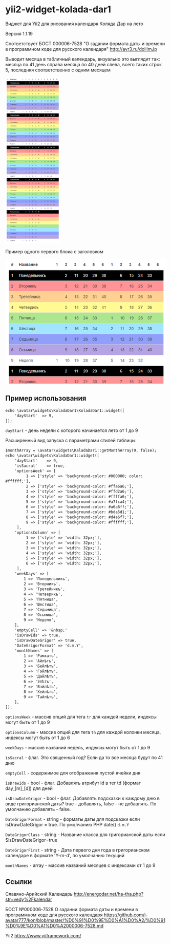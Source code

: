 # yii2-widget-kolada-dar1

Виджет для Yii2 для рисования календаря Коляда Дар на лето

Версия 1.1.19

Соответствует БОСТ 000006-7528 "О задании формата даты и времени в программном коде для русского календаря" http://avr3.ru/doHmJp 

Выводит месяца в табличный календарь, визуально это выглядит так:
месяца по 41 день справа месяца по 40 дней слева, всего таких строк 5, последняя соответственно с одним месяцем


![](images/2020-02-06_00-08-02.png)

Пример одного первого блока с заголовком

![](images/2020-02-06_00-08-59.png)

## Пример использования

```
echo \avatar\widgets\KoladaDar1\KoladaDar1::widget([
    'dayStart'  => 9,
]); 
```

`dayStart` - день недели с которого начинается лето от 1 до 9

Расширенный вид запуска с параметрами стилей таблицы:

```
$monthArray = \avatar\widgets\KaladaDar1::getMonthArray(9, false);
echo \avatar\widgets\KaladaDar1::widget([
    'dayStart'    => 9,
    'isSacral'    => true,
    'optionsWeek' => [
         1 => ['style' => 'background-color: #000000; color: #ffffff;'],
         2 => ['style' => 'background-color: #ffa6a6;'],
         3 => ['style' => 'background-color: #ffd2a6;'],
         4 => ['style' => 'background-color: #ffffa6;'],
         5 => ['style' => 'background-color: #a7fca4;'],
         6 => ['style' => 'background-color: #a6a6ff;'],
         7 => ['style' => 'background-color: #bda5d1;'],
         8 => ['style' => 'background-color: #d4a6f7;'],
         9 => ['style' => 'background-color: #ffffff;'],
     ],
    'optionsColumn' => [
         1 => ['style' => 'width: 32px;'],
         2 => ['style' => 'width: 32px;'],
         3 => ['style' => 'width: 32px;'],
         4 => ['style' => 'width: 32px;'],
         5 => ['style' => 'width: 32px;'],
         6 => ['style' => 'width: 32px;'],
     ],
    'weekDays' => [
        1 => 'Понедельникъ',
        2 => 'Вторникъ',
        3 => 'Третейникъ',
        4 => 'Четверикъ',
        5 => 'Пятница',
        6 => 'Шестица',
        7 => 'Седьмица',
        8 => 'Осьмица',
        9 => 'Неделя',
    ],
    'emptyCell' => '&nbsp;'
    'isDrawIds' => true,
    'isDrawDateGrigor' => true,
    'DateGrigorFormat' => 'd.m.Y',
    'monthNames' => [
        1 => 'Рамхатъ',
        2 => 'Айлѣтъ',
        3 => 'Бейлѣтъ',
        4 => 'Гэйлѣтъ',
        5 => 'Дайлѣтъ',
        6 => 'Элѣтъ',
        7 => 'Вэйлѣтъ',
        8 => 'Хейлѣтъ',
        9 => 'Тайлѣтъ',
    ],
]); 
```

`optionsWeek` - массив опций для тега `tr` для каждой недели, индексы могут быть от 1 до 9

`optionsColumn` - массив опций для тега `th` для каждой колонки месяца, индексы могут быть от 1 до 6

`weekDays` - массив названий недель, индексы могут быть от 1 до 9

`isSacral` - флаг. Это священный год? Если да то все месяца будут по 41 дню

`emptyCell` - содержимое для отображения пустой ячейки дня 

`isDrawIds` - bool - флаг. Добавлять атрибут id в тег td (формат day_[m]_[d]) для дней

`isDrawDateGrigor` - bool - флаг. Добавлять подсказки к каждому дню в виде григорианской даты? true - добавлять, false - не добавлять. По умолчанию добавлять - false.

`DateGrigorFormat` - string - форматы даты для подсказки если isDrawDateGrigor = true. По умолчанию PHP date() `d.m.Y`

`DateGrigorClass` - string - Название класса для григорианской даты если $isDrawDateGrigor=true

`DateGrigorFirst` - string - Дата первого дня года в григорианском календаре в формате 'Y-m-d', по умолчанию текущий

`monthNames` - array - массив названий месяцев с индексами от 1 до 9

## Ссылки

Славяно-Арийский Календарь
http://energodar.net/ha-tha.php?str=vedy%2Fkalendar 

БОСТ №000006-7528 О задании формата даты и времени в программном коде для русского календаря
https://github.com/i-avatar777/kon/blob/master/%D0%91%D0%9E%D0%A1%D0%A2/%D0%91%D0%9E%D0%A1%D0%A2000006-7528.md

Yii2
https://www.yiiframework.com/